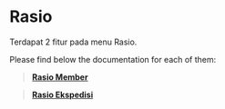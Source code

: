 # Rasio

Terdapat 2 fitur pada menu Rasio.

Please find below the documentation for each of them:

> [**Rasio Member**](/rasio/rasio-member/)

> [**Rasio Ekspedisi**](/rasio/rasio-ekspedisi/)
